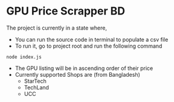 # GPU Price Scrapper BD

The project is currently in a state where,

-   You can run the source code in terminal to populate a csv file
-   To run it, go to project root and run the following command

```
node index.js
```

-   The GPU listing will be in ascending order of their price
-   Currently supported Shops are (from Bangladesh)
    -   StarTech
    -   TechLand
    -   UCC
